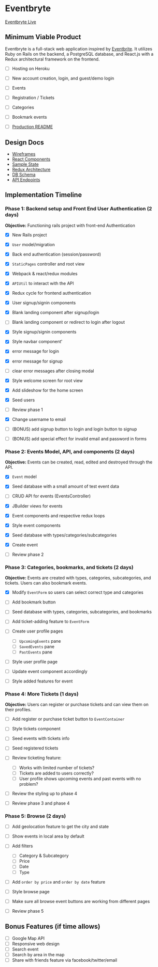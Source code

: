 # Eventbryte

[Eventbryte Live](http://eventbryte.herokuapp.com/)


## Minimum Viable Product

Eventbryte is a full-stack web application inspired by [Eventbrite](http://www.eventbrite.com). It utilizes Ruby on Rails on the backend, a PostgreSQL database, and React.js with a Redux architectural framework on the frontend.

- [ ] Hosting on Heroku
- [ ] New account creation, login, and guest/demo login
- [ ] Events
- [ ] Registration / Tickets
- [ ] Categories
- [ ] Bookmark events
- [ ] [Production README](#)


## Design Docs
* [Wireframes](docs/wireframes)
* [React Components](docs/component-hierarchy.md)
* [Sample State](docs/sample-state.md)
* [Redux Architecture](docs/redux-structure.md)
* [DB Schema](docs/schema.md)
* [API Endpoints](docs/api-endpoints.md)


## Implementation Timeline

### Phase 1: Backend setup and Front End User Authentication (2 days)

**Objective:** Functioning rails project with front-end Authentication

- [x] New Rails project
- [x] `User` model/migration
- [x] Back end authentication (session/password)
- [x] `StaticPages` controller and root view
- [x] Webpack & react/redux modules
- [x] `APIUtil` to interact with the API
- [x] Redux cycle for frontend authentication
- [x] User signup/signin components
- [x] Blank landing component after signup/login
- [ ] Blank landing component or redirect to login after logout
- [x] Style signup/signin components
- [x] Style navbar component'
- [x] error message for login
- [x] error message for signup
- [ ] clear error messages after closing modal
- [x] Style welcome screen for root view
- [x] Add slideshow for the home screen
- [x] Seed users
- [ ] Review phase 1
- [x] Change username to email
- [ ] (BONUS) add signup button to login and login button to signup
- [ ] (BONUS) add special effect for invalid email and password in forms


### Phase 2: Events Model, API, and components (2 days)

**Objective:** Events can be created, read, edited and destroyed through the API.

- [x] `Event` model
- [x] Seed database with a small amount of test event data
- [ ] CRUD API for events (EventsController)
- [x] JBuilder views for events
- [x] Event components and respective redux loops
- [x] Style event components
- [x] Seed database with types/categories/subcategories
- [x] Create event
- [ ] Review phase 2


### Phase 3: Categories, bookmarks, and tickets (2 days)

**Objective:** Events are created with types, categories, subcategories, and tickets. Users can also bookmark events.

- [x] Modify `EventForm` so users can select correct type and categories
- [ ] Add bookmark button
- [ ] Seed database with types, categories, subcategories, and bookmarks
- [ ] Add ticket-adding feature to `EventForm`
- [ ] Create user profile pages
  - [ ] `UpcomingEvents` pane
  - [ ] `SavedEvents` pane
  - [ ] `PastEvents` pane
- [ ] Style user profile page
- [ ] Update event component accordingly
- [ ] Style added features for event


### Phase 4: More Tickets (1 days)

**Objective:** Users can register or purchase tickets and can view them on their profiles.

- [ ] Add register or purchase ticket button to `EventContainer`
- [ ] Style tickets component
- [ ] Seed events with tickets info
- [ ] Seed registered tickets
- [ ] Review ticketing feature:
  - [ ] Works with limited number of tickets?
  - [ ] Tickets are added to users correctly?
  - [ ] User profile shows upcoming events and past events with no problem?
- [ ] Review the styling up to phase 4
- [ ] Review phase 3 and phase 4


### Phase 5: Browse (2 days)

- [ ] Add geolocation feature to get the city and state
- [ ] Show events in local area by default
- [ ] Add filters
  - [ ] Category & Subcategory
  - [ ] Price
  - [ ] Date
  - [ ] Type
- [ ] Add `order by price` and `order by date` feature
- [ ] Style browse page
- [ ] Make sure all browse event buttons are working from different pages
- [ ] Review phase 5


## Bonus Features (if time allows)
- [ ] Google Map API
- [ ] Responsive web design
- [ ] Search event
- [ ] Search by area in the map
- [ ] Share with friends feature via facebook/twitter/email
